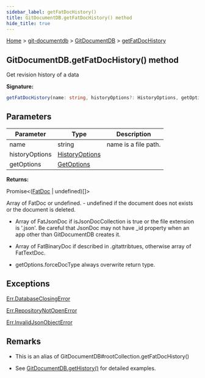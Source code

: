 ```yaml
---
sidebar_label: getFatDocHistory()
title: GitDocumentDB.getFatDocHistory() method
hide_title: true
---
```


[Home](./index.md) &gt; [git-documentdb](./git-documentdb.md) &gt; [GitDocumentDB](./git-documentdb.gitdocumentdb.md) &gt; [getFatDocHistory](./git-documentdb.gitdocumentdb.getfatdochistory.md)

## GitDocumentDB.getFatDocHistory() method

Get revision history of a data

<b>Signature:</b>

```typescript
getFatDocHistory(name: string, historyOptions?: HistoryOptions, getOptions?: GetOptions): Promise<(FatDoc | undefined)[]>;
```

## Parameters

|  Parameter | Type | Description |
|  --- | --- | --- |
|  name | string | name is a file path. |
|  historyOptions | [HistoryOptions](./git-documentdb.historyoptions.md) |  |
|  getOptions | [GetOptions](./git-documentdb.getoptions.md) |  |

<b>Returns:</b>

Promise&lt;([FatDoc](./git-documentdb.fatdoc.md) \| undefined)\[\]&gt;

Array of FatDoc or undefined. - undefined if the document does not exists or the document is deleted.

- Array of FatJsonDoc if isJsonDocCollection is true or the file extension is '.json'. Be careful that JsonDoc may not have \_id property when an app other than GitDocumentDB creates it.

- Array of FatBinaryDoc if described in .gitattribtues, otherwise array of FatTextDoc.

- getOptions.forceDocType always overwrite return type.

## Exceptions

[Err.DatabaseClosingError](./git-documentdb.err.databaseclosingerror.md)

[Err.RepositoryNotOpenError](./git-documentdb.err.repositorynotopenerror.md)

[Err.InvalidJsonObjectError](./git-documentdb.err.invalidjsonobjecterror.md)

## Remarks

- This is an alias of GitDocumentDB\#rootCollection.getFatDocHistory()

- See [GitDocumentDB.getHistory()](./git-documentdb.gitdocumentdb.gethistory.md) for detailed examples.

